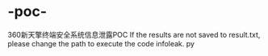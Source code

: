 # -poc-
360新天擎终端安全系统信息泄露POC
If the results are not saved to result.txt, please change the path to execute the code infoleak. py
